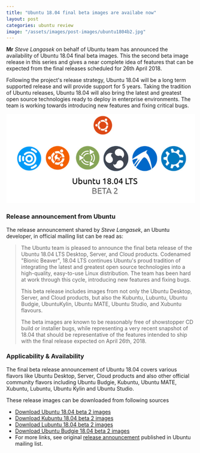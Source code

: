 ```yaml
---
title: "Ubuntu 18.04 final beta images are availabe now"
layout: post
categories: ubuntu review
image: "/assets/images/post-images/ubuntu1804b2.jpg"
---
```


**Mr** *Steve Langasek* on behalf of Ubuntu team has announced the availability of Ubuntu 18.04 final beta images. This the second beta image release in this series and gives a near complete idea of features that can be expected from the final releases scheduled for 26th April 2018.

Following the project's release strategy, Ubuntu 18.04 will be a long term supported release and will provide support for 5 years. Taking the tradition of Ubuntu releases, Ubuntu 18.04 will also bring the latest and greatest open source technologies ready to deploy in enterprise environments. The team is working towards introducing new features and fixing critical bugs.

![Ubuntu 18.04 beta2 banner](/assets/images/post-images/ubuntu1804b2.jpg)

### Release announcement from Ubuntu
The release announcement shared by *Steve Langasek*, an Ubuntu developer, in official mailing list can be read as:
> The Ubuntu team is pleased to announce the final beta release of the Ubuntu 18.04 LTS Desktop, Server, and Cloud products. Codenamed "Bionic Beaver", 18.04 LTS continues Ubuntu's proud tradition of integrating the latest and greatest open source technologies into a high-quality, easy-to-use Linux distribution.  The team has been hard at work through this cycle, introducing new features and fixing bugs.
> 
> This beta release includes images from not only the Ubuntu Desktop, Server, and Cloud products, but also the Kubuntu, Lubuntu, Ubuntu Budgie, UbuntuKylin, Ubuntu MATE, Ubuntu Studio, and Xubuntu flavours.  
>    
> The beta images are known to be reasonably free of showstopper CD build or installer bugs, while representing a very recent snapshot of 18.04 that should be representative of the features intended to ship with the final release expected on April 26th, 2018.

### Applicability & Availability
The final beta release announcement of Ubuntu 18.04 covers various flavors like Ubuntu Desktop, Server, Cloud products and also other official community flavors including Ubuntu Budgie, Kubuntu, Ubuntu MATE, Xubuntu, Lubuntu, Ubuntu Kylin and Ubuntu Studio.

These release images can be downloaded from following sources
- [Download Ubuntu 18.04 beta 2 images](http://cdimage.ubuntu.com/releases/18.04/beta-2/)
- [Download Kubuntu 18.04 beta 2 images](http://cdimage.ubuntu.com/kubuntu/releases/18.04/beta-2/)
- [Download Lubuntu 18.04 beta 2 images](http://cdimage.ubuntu.com/lubuntu/releases/18.04/beta-2/)
- [Download Ubuntu Budgie 18.04 beta 2 images](http://cdimage.ubuntu.com/ubuntu-budgie/releases/18.04/beta-2/)
- For more links, see original [release announcement](https://lists.ubuntu.com/archives/ubuntu-announce/2018-April/000230.html) published in Ubuntu mailing list.